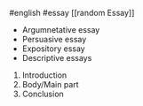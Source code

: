 #english
#essay
[[random Essay]]
-  Argumnetative essay
- Persuasive essay
- Expository essay
- Descriptive essays

1. Introduction
2. Body/Main part
3. Conclusion